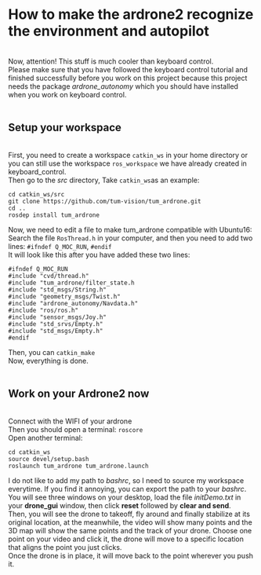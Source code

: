 How to make the ardrone2 recognize the environment and autopilot
=
<br> Now, attention! This stuff is much cooler than keyboard control.
<br> Please make sure that you have followed the keyboard control tutorial and finished successfully before you work on this project because
 this project needs the package _ardrone_autonomy_ which you should have installed when you work on keyboard control.
<br>
<br>

Setup your workspace
--
<br> First, you need to create a workspace `catkin_ws` in your home directory or you can still use the workspace `ros_workspace` we have already created in keyboard_control. 
<br> Then go to the _src_ directory, Take `catkin_ws`as an example:
```
cd catkin_ws/src
git clone https://github.com/tum-vision/tum_ardrone.git
cd ..
rosdep install tum_ardrone
```
 Now, we need to edit a file to make tum_ardrone compatible with Ubuntu16:
<br> Search the file `RosThread.h` in your computer, and then you need to add two lines: `#ifndef Q_MOC_RUN`, `#endif`
<br> It will look like this after you have added these two lines:
```
#ifndef Q_MOC_RUN
#include "cvd/thread.h"
#include "tum_ardrone/filter_state.h
#include "std_msgs/String.h"
#include "geometry_msgs/Twist.h"
#include "ardrone_autonomy/Navdata.h"
#include "ros/ros.h"
#include "sensor_msgs/Joy.h"
#include "std_srvs/Empty.h"
#include "std_msgs/Empty.h"
#endif
```
Then, you can `catkin_make`
<br> Now, everything is done.
 <br>
 <br>
 
 Work on your Ardrone2 now
 ------
<br> Connect with the WIFI of your ardrone
 <br> Then you should open a terminal: `roscore`
 <br> Open another terminal:
 ```
cd catkin_ws
source devel/setup.bash
roslaunch tum_ardrone tum_ardrone.launch
```
 I do not like to add my path to _bashrc_, so I need to source my workspace everytime. If you find it annoying, you can export the path to your _bashrc_.
<br>  You will see three windows on your desktop, load the file _initDemo.txt_ in your **drone_gui** window, then click **reset** followed
by **clear and send**.
<br> Then, you will see the drone to takeoff, fly around and finally stabilize at its original location, at the meanwhile, the video will show many points and the 3D map will show the same points and the track of your drone. Choose one point on your video and click it, the drone will move to a specific location that aligns the point you just clicks.
<br> Once the drone is in place, it will move back to the point wherever you push it. 
